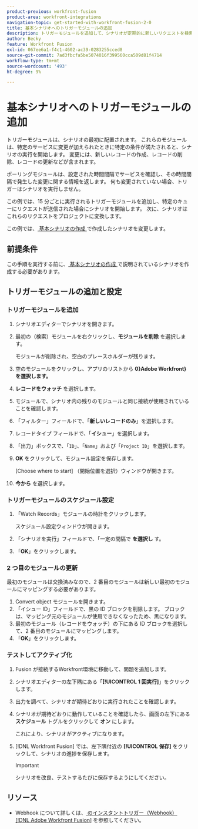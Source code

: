 ```yaml
---
product-previous: workfront-fusion
product-area: workfront-integrations
navigation-topic: get-started-with-workfront-fusion-2-0
title: 基本シナリオへのトリガーモジュールの追加
description: トリガーモジュールを追加して、シナリオが定期的に新しいリクエストを検索し、それらをプロジェクトに変換できるようにする方法を説明します。
author: Becky
feature: Workfront Fusion
exl-id: 067ee6a1-f4c1-4602-ac39-0283255cced8
source-git-commit: 7ad3fbcfa5be5074016f399560cca509d81f4714
workflow-type: tm+mt
source-wordcount: '493'
ht-degree: 9%

---
```


# 基本シナリオへのトリガーモジュールの追加

トリガーモジュールは、シナリオの最初に配置されます。 これらのモジュールは、特定のサービスに変更が加えられたときに特定の条件が満たされると、シナリオの実行を開始します。 変更には、新しいレコードの作成、レコードの削除、レコードの更新などが含まれます。

ポーリングモジュールは、設定された時間間隔でサービスを確認し、その時間間隔で発生した変更に関する情報を返します。 何も変更されていない場合、トリガーはシナリオを実行しません。

この例では、15 分ごとに実行されるトリガーモジュールを追加し、特定のキューにリクエストが送信された場合にシナリオを開始します。 次に、シナリオはこれらのリクエストをプロジェクトに変換します。

この例では、[ 基本シナリオの作成 ](/help/quicksilver/workfront-fusion/get-started/build-practice-scenarios/create-simple-scenario.md) で作成したシナリオを変更します。

## 前提条件

この手順を実行する前に、[ 基本シナリオの作成 ](/help/quicksilver/workfront-fusion/get-started/build-practice-scenarios/create-simple-scenario.md) で説明されているシナリオを作成する必要があります。

## トリガーモジュールの追加と設定

### トリガーモジュールを追加

1. シナリオエディターでシナリオを開きます。
1. 最初の（検索）モジュールを右クリックし、**モジュールを削除** を選択します。

   モジュールが削除され、空白のプレースホルダーが残ります。

1. 空のモジュールをクリックし、アプリのリストから **0}Adobe Workfront} を選択します。**
1. **レコードをウォッチ** を選択します。
1. モジュールで、シナリオ内の残りのモジュールと同じ接続が使用されていることを確認します。
1. 「フィルター」フィールドで、「**新しいレコードのみ**」を選択します。
1. レコードタイプ フィールドで、「**イシュー**」を選択します。
1. 「出力」ボックスで、「`ID`」、「`Name`」および「`Project ID`」を選択します。
1. **OK** をクリックして、モジュール設定を保存します。

   [Choose where to start] （開始位置を選択）ウィンドウが開きます。

1. **今から** を選択します。

### トリガーモジュールのスケジュール設定

1. 「Watch Records」モジュールの時計をクリックします。

   スケジュール設定ウィンドウが開きます。

1. 「シナリオを実行」フィールドで、「一定の間隔で **を選択し** す。

1. 「**OK**」をクリックします。

### 2 つ目のモジュールの更新

最初のモジュールは交換済みなので、2 番目のモジュールは新しい最初のモジュールにマッピングする必要があります。

1. Convert object モジュールを開きます。
1. 「イシュー ID」フィールドで、黒の ID ブロックを削除します。 ブロックは、マッピング元のモジュールが使用できなくなったため、黒になります。
1. 最初のモジュール（レコードをウォッチ）の下にある ID ブロックを選択して、2 番目のモジュールにマッピングします。
1. 「**OK**」をクリックします。

### テストしてアクティブ化

1. Fusion が接続するWorkfront環境に移動して、問題を追加します。
1. シナリオエディターの左下隅にある「**[!UICONTROL 1 回実行]**」をクリックします。
1. 出力を調べて、シナリオが期待どおりに実行されたことを確認します。
1. シナリオが期待どおりに動作していることを確認したら、画面の左下にある **スケジュール** トグルをクリックして **オン** にします。

   これにより、シナリオがアクティブになります。
1. [!DNL Workfront Fusion] では、左下隅付近の **[!UICONTROL 保存]** をクリックして、シナリオの進捗を保存します。

   >[!IMPORTANT]
   >
   >シナリオを改良、テストするたびに保存するようにしてください。

## リソース

* Webhook について詳しくは、[ のインスタントトリガー（Webhook）  [!DNL Adobe Workfront Fusion]](/help/quicksilver/workfront-fusion/webhooks/instant-triggers-webhooks.md) を参照してください。

